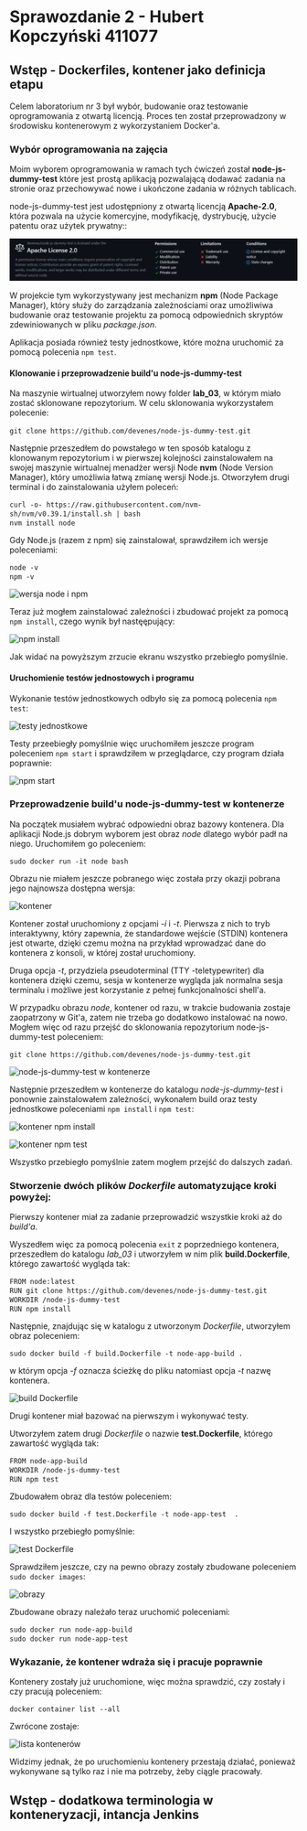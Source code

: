 # Sprawozdanie 2 - Hubert Kopczyński 411077

## Wstęp - Dockerfiles, kontener jako definicja etapu

Celem laboratorium nr 3 był wybór, budowanie oraz testowanie oprogramowania z otwartą licencją. Proces ten został przeprowadzony w środowisku kontenerowym z wykorzystaniem Docker'a.

### Wybór oprogramowania na zajęcia

Moim wyborem oprogramowania w ramach tych ćwiczeń został **node-js-dummy-test** które jest prostą aplikacją pozwalającą dodawać zadania na stronie oraz przechowywać nowe i ukończone zadania w różnych tablicach.

node-js-dummy-test jest udostępniony z otwartą licencją **Apache-2.0**, która pozwala na użycie komercyjne, modyfikację, dystrybucję, użycie patentu oraz użytek prywatny::

![licencja Httpie](images/licencja.png)

W projekcie tym wykorzystywany jest mechanizm **npm** (Node Package Manager), który służy do zarządzania zależnościami oraz umożliwiwa budowanie oraz testowanie projektu za pomocą odpowiednich skryptów zdewiniowanych w pliku *package.json*.

Aplikacja posiada również testy jednostkowe, które można uruchomić za pomocą polecenia `npm test`.

#### Klonowanie i przeprowadzenie build'u node-js-dummy-test

Na maszynie wirtualnej utworzyłem nowy folder **lab_03**, w którym miało zostać sklonowane repozytorium. W celu sklonowania wykorzystałem polecenie:

```git clone https://github.com/devenes/node-js-dummy-test.git```

Następnie przeszedłem do powstałego w ten sposób katalogu z klonowanym repozytorium i w pierwszej kolejności zainstalowałem na swojej maszynie wirtualnej menadżer wersji Node **nvm** (Node Version Manager), który umożliwia łatwą zmianę wersji Node.js. Otworzyłem drugi terminal i do zainstalowania użyłem poleceń:

```
curl -o- https://raw.githubusercontent.com/nvm-sh/nvm/v0.39.1/install.sh | bash
nvm install node
```

Gdy Node.js (razem z npm) się zainstalował, sprawdziłem ich wersje poleceniami:

```
node -v
npm -v
```

![wersja node i npm](images/wersja_node.png)

Teraz już mogłem zainstalować zależności i zbudować projekt za pomocą `npm install`, czego wynik był nastęępujący:

![npm install](images/npm_install.png)

Jak widać na powyższym zrzucie ekranu wszystko przebiegło pomyślnie.

#### Uruchomienie testów jednostowych i programu

Wykonanie testów jednostkowych odbyło się za pomocą polecenia `npm test`:

![testy jednostkowe](images/npm_test.png)

Testy przeebiegły pomyślnie więc uruchomiłem jeszcze program poleceniem `npm start` i sprawdziłem w przeglądarce, czy program działa poprawnie:

![npm start](images/npm_start.png)

### Przeprowadzenie build'u node-js-dummy-test w kontenerze

Na początek musiałem wybrać odpowiedni obraz bazowy kontenera. Dla aplikacji Node.js dobrym wyborem jest obraz *node* dlatego wybór padł na niego. Uruchomiłem go poleceniem:

```
sudo docker run -it node bash
```

Obrazu nie miałem jeszcze pobranego więc została przy okazji pobrana jego najnowsza dostępna wersja:

![kontener](images/kontener.png)

Kontener został uruchomiony z opcjami *-i* i *-t*. Pierwsza z nich to tryb interaktywny, który zapewnia, że standardowe wejście (STDIN) kontenera jest otwarte, dzięki czemu można na przykład wprowadzać dane do kontenera z konsoli, w której został uruchomiony.

Druga opcja *-t*, przydziela pseudoterminal (TTY -teletypewriter) dla kontenera dzięki czemu, sesja w kontenerze wygląda jak normalna sesja terminalu i możliwe jest korzystanie z pełnej funkcjonalności shell'a.

W przypadku obrazu *node*, kontener od razu, w trakcie budowania zostaje zaopatrzony w Git'a, zatem nie trzeba go dodatkowo instalować na nowo. Mogłem więc od razu przejść do sklonowania repozytorium node-js-dummy-test poleceniem:

```
git clone https://github.com/devenes/node-js-dummy-test.git
```

![node-js-dummy-test w kontenerze](images/kontener-node-js.png)

Następnie przeszedłem w kontenerze do katalogu *node-js-dummy-test* i ponownie zainstalowałem zależności, wykonałem build oraz testy jednostkowe poleceniami `npm install` i `npm test`:

![kontener npm install](images/kontener_npm_install.png)

![kontener npm test](images/kontener_npm_test.png)

Wszystko przebiegło pomyślnie zatem mogłem przejść do dalszych zadań.

 ### Stworzenie dwóch plików *Dockerfile* automatyzujące kroki powyżej:

 Pierwszy kontener miał za zadanie przeprowadzić wszystkie kroki aż do *build'a*.

 Wyszedłem więc za pomocą polecenia `exit` z poprzedniego kontenera, przeszedłem do katalogu *lab_03* i utworzyłem w nim plik **build.Dockerfile**, którego zawartość wygląda tak:

 ```
FROM node:latest
RUN git clone https://github.com/devenes/node-js-dummy-test.git
WORKDIR /node-js-dummy-test
RUN npm install
```

Następnie, znajdując się w katalogu z utworzonym *Dockerfile*, utworzyłem obraz poleceniem:

```
sudo docker build -f build.Dockerfile -t node-app-build .
```

w którym opcja *-f* oznacza ścieżkę do pliku natomiast opcja *-t* nazwę kontenera. 

![build Dockerfile](images/build_dockerfile.png)

Drugi kontener miał bazować na pierwszym i wykonywać testy.

Utworzyłem zatem drugi *Dockerfile* o nazwie **test.Dockerfile**, którego zawartość wygląda tak:

```
FROM node-app-build
WORKDIR /node-js-dummy-test
RUN npm test
```

Zbudowałem obraz dla testów poleceniem:

```
sudo docker build -f test.Dockerfile -t node-app-test  .
```

I wszystko przebiegło pomyślnie:

![test Dockerfile](images/test_dockerfile.png)

Sprawdziłem jeszcze, czy na pewno obrazy zostały zbudowane poleceniem `sudo docker images`:

![obrazy](images/obrazy.png)

Zbudowane obrazy należało teraz uruchomić poleceniami:

```
sudo docker run node-app-build
sudo docker run node-app-test
```

### Wykazanie, że kontener wdraża się i pracuje poprawnie

Kontenery zostały już uruchomione, więc można sprawdzić, czy zostały i czy pracują poleceniem:

```
docker container list --all
```

Zwrócone zostaje:

![lista kontenerów](images/lista_kontenerów.png)

Widzimy jednak, że po uruchomieniu kontenery przestają działać, ponieważ wykonywane są tylko raz i nie ma potrzeby, żeby ciągle pracowały.

## Wstęp - dodatkowa terminologia w konteneryzacji, intancja Jenkins

